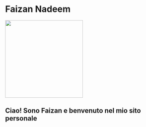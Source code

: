 <!DOCTYPE html>
<html lang="en">
  <head>
     <meta charset="utf-8">
    <meta name="viewport" content="width=device-width">
        <link href="styles.css" rel="stylesheet">
  </head>
    <body>
    <h1> Faizan Nadeem </h1>
    <img src="https://github.com/faizan-nd/faizan-nd.github.io/blob/main/foto_CV.jp"  height="250px" width="250">
    <h2> Ciao! Sono Faizan e benvenuto nel mio sito personale </h2> 
  </body>
</html>
